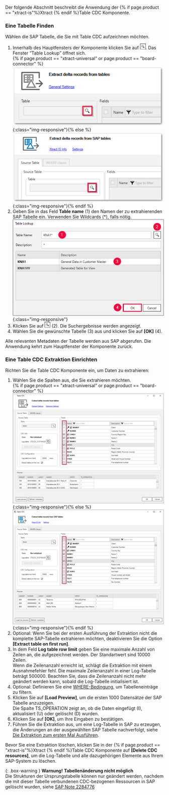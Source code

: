 Der folgende Abschnitt beschreibt die Anwendung der {% if page.product == "xtract-is"%}Xtract {% endif %}Table CDC Komponente. <br>

### Eine Tabelle Finden

Wählen die SAP Tabelle, die Sie mit Table CDC aufzeichnen möchten.

1. Innerhalb des Hauptfensters der Komponente klicken Sie auf ![magnifying-glass](/img/content/icons/magnifying-glass.png). Das Fenster “Table Lookup” öffnet sich.<br>
{% if page.product == "xtract-universal" or page.product == "board-connector" %}![Table-CDC](/img/content/tablecdc/table-cdc.png){:class="img-responsive"}{% else %}![Table-CDC](/img/content/tablecdc/xis-table-cdc.png){:class="img-responsive"}{% endif %}
2. Geben Sie in das Feld **Table name** (1) den Namen der zu extrahierenden SAP Tabelle ein. Verwenden Sie Wildcards (*), falls nötig.<br>
![Look-Up-Report](/img/content/table/table_look-up.png){:class="img-responsive"}
3. Klicken Sie auf ![magnifying-glass](/img/content/icons/magnifying-glass.png) (2). Die Suchergebnisse werden angezeigt.
4. Wählen Sie die gewünschte Tabelle (3) aus und klicken Sie auf **[OK]** (4).

Alle relevanten Metadaten der Tabelle werden aus SAP abgerufen.
Die Anwendung kehrt zum Hauptfenster der Komponente zurück.


### Eine Table CDC Extraktion Einrichten

Richten Sie die Table CDC Komponente ein, um Daten zu extrahieren:

1. Wählen Sie die Spalten aus, die Sie extrahieren möchten.<br> 
{% if page.product == "xtract-universal" or page.product == "board-connector" %}![Table-CDC-Setup](/img/content/tablecdc/table-cdc-kna1.png){:class="img-responsive"}{% else %}![Table-CDC-Setup](/img/content/tablecdc/xis-table-cdc-kna1.png){:class="img-responsive"}{% endif %}
2. Optional: Wenn Sie bei der ersten Ausführung der Extraktion nicht die komplette SAP-Tabelle extrahieren möchten, deaktivieren Sie die Option **[Extract table on first run]**.
3. In dem Feld **Log table row limit** geben Sie eine maximale Anzahl von Zeilen an, die aufgezeichnet werden. Der Standartwert sind 10000 Zeilen.<br>
Wenn die Zeilenanzahl erreicht ist, schlägt die Extraktion mit einem Ausnahmefehler fehl. Die maximale Zeilenanzahl in einer Log-Tabelle beträgt 500000.
Beachten Sie, dass die Zeilenanzahl nicht mehr geändert werden kann, sobald die Log-Tabelle initialisiert ist. 
4. Optional: Definieren Sie eine [WHERE-Bedingung](./where-clause), um Tabelleneinträge zu filtern.
5. Klicken Sie auf **[Load Preview]**, um die ersten 1000 Datensätze der SAP Tabelle anzuzeigen.<br>
Die Spalte TS_OPERATION zeigt an, ob die Daten eingefügt (I), aktualisiert (U) oder gelöscht (D) wurden.
6. Klicken Sie auf **[OK]**, um Ihre Eingaben zu bestätigen.
7. Führen Sie die Extraktion aus, um eine Log-Tabelle in SAP zu erzeugen, die Änderungen an der ausgewählten SAP Tabelle nachverfolgt, siehe [Die Extraktion zum ersten Mal Ausführen](#die-extraktion-zum-ersten-mal-ausführen).

Bevor Sie eine Extraktion löschen, klicken Sie in der {% if page.product == "xtract-is"%}Xtract {% endif %}Table CDC Komponente auf **[Delete CDC resources]**, um die Log-Tabelle und alle dazugehörigen Elemente aus Ihrem SAP-System zu löschen. 

{: .box-warning } 
**Warnung!** **Tabellenänderung nicht möglich**<br> Die Strukturen der Ursprungstabelle können nur geändert werden, nachdem die mit dieser Tabelle verbundenen CDC-bezogenen Ressourcen in SAP gelöscht wurden, siehe [SAP Note 2284776]((https://launchpad.support.sap.com/#/notes/2284776) ) 

